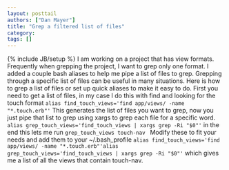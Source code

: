 ```yaml
---
layout: posttail
authors: ["Dan Mayer"]
title: "Grep a filtered list of files"
category:
tags: []
---
```

{% include JB/setup %}
I am working on a project that has view formats. Frequently when grepping the project, I want to grep only one format. I added a couple bash aliases to help me pipe a list of files to grep. Grepping through a specific list of files can be useful in many situations. Here is how to grep a list of files or set up quick aliases to make it easy to do.    First you need to get a list of files, in my case I do this with find and looking for the touch format    ``alias find_touch_views='find app/views/ -name "*.touch.erb"'``    This generates the list of files you want to grep, now you just pipe that list to grep using xargs to grep each file for a specific word.    ``alias grep_touch_views='find_touch_views | xargs grep -Ri "$0"'``    in the end this lets me run    ``grep_touch_views touch-nav ``    Modify these to fit your needs and add them to your ~/.bash_profile    ``alias find_touch_views='find app/views/ -name "*.touch.erb"'alias grep_touch_views='find_touch_views | xargs grep -Ri "$0"'``    which gives me a list of all the views that contain touch-nav.